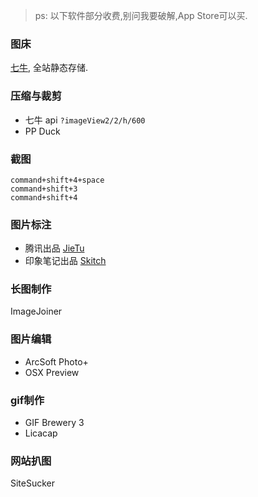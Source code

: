 > ps: 以下软件部分收费,别问我要破解,App Store可以买.
### 图床
[七牛](http://www.qiniu.com), 全站静态存储.
### 压缩与裁剪
- 七牛 api `?imageView2/2/h/600`
- PP Duck
### 截图
```
command+shift+4+space
command+shift+3
command+shift+4
```
### 图片标注
- 腾讯出品 [JieTu](https://itunes.apple.com/cn/app/jie-tu-jietu/id1059334054?l=en&mt=12)
- 印象笔记出品 [Skitch](http://skitch.com)
### 长图制作
ImageJoiner
### 图片编辑
- ArcSoft Photo+
- OSX Preview

### gif制作
- GIF Brewery 3
- Licacap
### 网站扒图
SiteSucker


